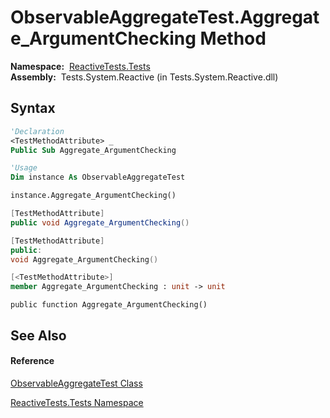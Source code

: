# ObservableAggregateTest.Aggregate\_ArgumentChecking Method

**Namespace:**  [ReactiveTests.Tests](ReactiveTests.Tests\ReactiveTests.Tests.md)  
**Assembly:**  Tests.System.Reactive (in Tests.System.Reactive.dll)

## Syntax

```vb
'Declaration
<TestMethodAttribute> _
Public Sub Aggregate_ArgumentChecking
```

```vb
'Usage
Dim instance As ObservableAggregateTest

instance.Aggregate_ArgumentChecking()
```

```csharp
[TestMethodAttribute]
public void Aggregate_ArgumentChecking()
```

```c++
[TestMethodAttribute]
public:
void Aggregate_ArgumentChecking()
```

```fsharp
[<TestMethodAttribute>]
member Aggregate_ArgumentChecking : unit -> unit 
```

```jscript
public function Aggregate_ArgumentChecking()
```

## See Also

#### Reference

[ObservableAggregateTest Class](ObservableAggregateTest\ObservableAggregateTest.md)

[ReactiveTests.Tests Namespace](ReactiveTests.Tests\ReactiveTests.Tests.md)




